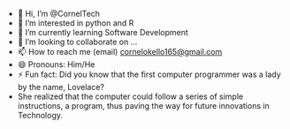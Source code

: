 - 👋 Hi, I’m @CornelTech
- 👀 I’m interested in python and R
- 🌱 I’m currently learning Software Development
- 💞️ I’m looking to collaborate on ...
- 📫 How to reach me (email) cornelokello165@gmail.com 
- 😄 Pronouns: Him/He
- ⚡ Fun fact: Did you know that the first computer programmer was a lady by the name, Lovelace?
- She realized that the computer could follow a series of simple instructions, a program, thus paving the way for future innovations in Technology.

<!---
CornelTech/CornelTech is a ✨ special ✨ repository because its `README.md` (this file) appears on your GitHub profile.
You can click the Preview link to take a look at your changes.
--->

